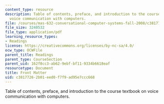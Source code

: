 ```yaml
---
content_type: resource
description: Table of contents, preface, and introduction to the course textbook on
  voice communication with computers.
file: /courses/mas-632-conversational-computer-systems-fall-2008/c38177262b01eed0f7f9ad95e7ccc668_schmandt_intro.pdf
file_size: 3240532
file_type: application/pdf
learning_resource_types:
- Readings
license: https://creativecommons.org/licenses/by-nc-sa/4.0/
ocw_type: OCWFile
parent_title: Readings
parent_type: CourseSection
parent_uid: 162f8cc3-ab62-9ebf-bf11-9334b6618eaf
resourcetype: Document
title: Front Matter
uid: c3817726-2b01-eed0-f7f9-ad95e7ccc668
---
```

Table of contents, preface, and introduction to the course textbook on voice communication with computers.